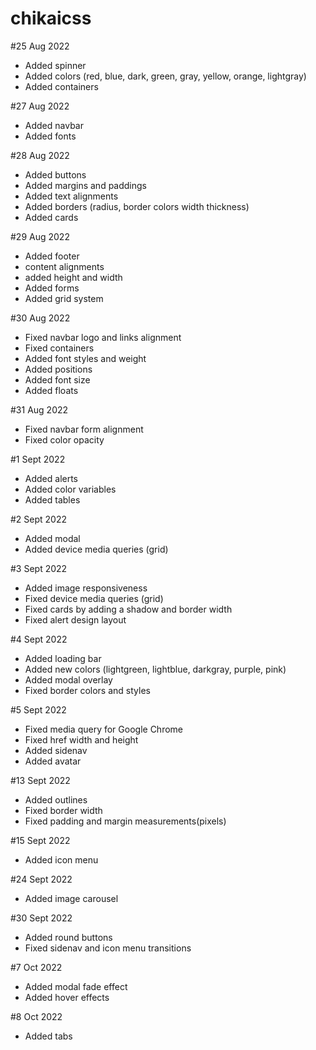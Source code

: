 # chikaicss

#25 Aug 2022

- Added spinner
- Added colors (red, blue, dark, green, gray, yellow, orange, lightgray)
- Added containers

#27 Aug 2022

- Added navbar
- Added fonts

#28 Aug 2022

- Added buttons
- Added margins and paddings
- Added text alignments
- Added borders (radius, border colors width thickness)
- Added cards

#29 Aug 2022

- Added footer
- content alignments
- added height and width
- Added forms
- Added grid system

#30 Aug 2022

- Fixed navbar logo and links alignment
- Fixed containers
- Added font styles and weight
- Added positions
- Added font size
- Added floats

#31 Aug 2022 

- Fixed navbar form alignment
- Fixed color opacity

#1 Sept 2022

- Added alerts
- Added color variables
- Added tables

#2 Sept 2022 
 
 - Added modal
 - Added device media queries (grid)

 #3 Sept 2022
 
 - Added image responsiveness
 - Fixed device media queries (grid)
 - Fixed cards by adding a shadow and border width
 - Fixed alert design layout

 #4 Sept 2022

 - Added loading bar
 - Added new colors (lightgreen, lightblue, darkgray, purple, pink)
 - Added modal overlay
 - Fixed border colors and styles

 #5 Sept 2022 

 - Fixed media query for Google Chrome
 - Fixed href width and height
 - Added sidenav
 - Added avatar

 #13 Sept 2022 

 - Added outlines
 - Fixed border width
 - Fixed padding and margin measurements(pixels)

#15 Sept 2022

- Added icon menu

 #24 Sept 2022
 
 - Added image carousel

#30 Sept 2022

- Added round buttons
- Fixed sidenav and icon menu transitions

#7 Oct 2022

- Added modal fade effect
- Added hover effects

#8 Oct 2022

- Added tabs